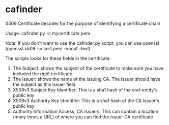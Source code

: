 # cafinder
X509 Certificate decoder for the purpose of identifying a certificate chain


Usage:
cafinder.py -c mycertificate.pem

Note: If you don't want to use the cafinder.py script, you can use openssl (openssl x509 -in cert.pem -noout -text)

The scripts looks for these fields in the certificate. 

1) The Subject: shows the subject of the certificate to make sure you have included the right certificate.
2) The Issuer: shows the name of the issuing CA. The issuer should have the subject as this issuer field.
3) X509v3 Subject Key Identifier: This is a sha1 hash of the end-entity's public key
4) X509v3 Authority Key Identifier: This is a sha1 hash of the CA issuer's public key
5) Authority Information Access, CA Issuers: This can contain a location (many times a URL) of where you can find the issuer CA certificate

